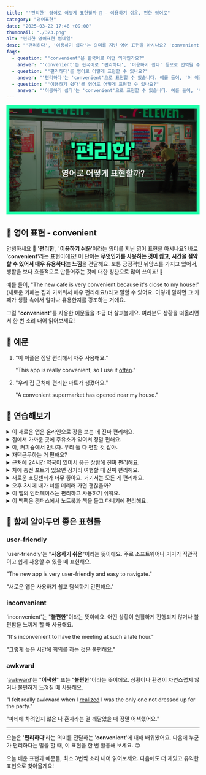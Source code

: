 ```yaml
---
title: "'편리한' 영어로 어떻게 표현할까 🔑 - 이용하기 쉬운, 편한 영어로"
category: "영어표현"
date: "2025-03-22 17:48 +09:00"
thumbnail: "./323.png"
alt: "편리한 영어표현 썸네일"
desc: "'편리하다', '이용하기 쉽다'는 의미를 지닌 영어 표현을 아시나요? 'convenient'를 통해 생활을 더 효율적으로 만들어주는 방법을 배워봅시다. 다양한 예문을 통해서 연습하고 본인의 표현으로 만들어 보세요."
faqs:
  - question: "'convenient'은 한국어로 어떤 의미인가요?"
    answer: "'convenient'는 한국어로 '편리하다', '이용하기 쉽다' 등으로 번역될 수 있습니다. 일상생활에서 매우 유용하게 사용되는 표현이에요."
  - question: "'편리하다'를 영어로 어떻게 표현할 수 있나요?"
    answer: "'편리하다'는 'convenient'으로 표현할 수 있습니다. 예를 들어, '이 어플은 정말 편리해서 자주 사용해요.'는 'This app is really convenient, so I use it often.'으로 말할 수 있어요."
  - question: "'이용하기 쉽다'를 영어로 어떻게 표현할 수 있나요?"
    answer: "'이용하기 쉽다'는 'convenient'으로 표현할 수 있습니다. 예를 들어, '우리 집 근처에 편리한 마트가 생겼어요.'는 'A convenient supermarket has opened near my house.'로 말할 수 있어요."
---
```


![편리한 영어표현 썸네일](./323.png)

## 🌟 영어 표현 - convenient

안녕하세요 👋 '**편리한**', '**이용하기 쉬운**'이라는 의미를 지닌 영어 표현을 아시나요? 바로 '**convenient**'라는 표현이에요! 이 단어는 **무엇인가를 사용하는 것이 쉽고, 시간을 절약할 수 있어서 매우 유용하다는 느낌**을 전달해요. 보통 긍정적인 뉘앙스를 가지고 있어서, 생활을 보다 효율적으로 만들어주는 것에 대한 칭찬으로 많이 쓰이죠! 🌟

<script async src="https://pagead2.googlesyndication.com/pagead/js/adsbygoogle.js?client=ca-pub-1465612013356152"
     crossorigin="anonymous"></script>
<!-- engple-horizontal-ad -->

<ins class="adsbygoogle"
     style="display:block"
     data-ad-client="ca-pub-1465612013356152"
     data-ad-slot="2106896038"
     data-ad-format="auto"
     data-full-width-responsive="true"></ins>

<script>
     (adsbygoogle = window.adsbygoogle || []).push({});
</script>

예를 들어, "The new cafe is very convenient because it's close to my house!" (새로운 카페는 집과 가까워서 매우 편리해요!)라고 말할 수 있어요. 이렇게 말하면 그 카페가 생활 속에서 얼마나 유용한지를 강조하는 거에요.

그럼 "**convenient**"를 사용한 예문들을 조금 더 살펴볼게요. 여러분도 상황을 떠올리면서 한 번 소리 내어 읽어보세요!

## 📖 예문

1. "이 어플은 정말 편리해서 자주 사용해요."

   "This app is really convenient, so I use it [often](/blog/in-english/326.often/)."

2. "우리 집 근처에 편리한 마트가 생겼어요."

   "A convenient supermarket has opened near my house."

## 💬 연습해보기

<details>
<summary>이 새로운 앱은 온라인으로 장을 보는 데 진짜 편리해요.</summary>
<span>This new app is really convenient for ordering groceries online.</span>
</details>

<details>
<summary>집에서 가까운 곳에 주유소가 있어서 정말 편해요.</summary>
<span>It's convenient that the gas station is just around the corner from my house.</span>
</details>

<details>
<summary>야, 커피숍에서 만나자. 우리 둘 다 편할 것 같아.</summary>
<span>Hey, let's meet at the coffee shop. It's convenient for both of us.</span>
</details>

<details>
<summary>재택근무하는 거 편해요?</summary>
<span>Do you find it convenient to work from home?</span>
</details>

<details>
<summary>근처에 24시간 약국이 있어서 응급 상황에 진짜 편리해요.</summary>
<span>The 24-hour pharmacy nearby is super convenient <a href="/blog/in-english/253.in-case/">in case</a> of emergencies.</span>
</details>

<details>
<summary>차에 충전 포트가 있으면 장거리 여행할 때 진짜 편리해요.</summary>
<span>Having a charging port in your car is really convenient during long trips.</span>
</details>

<details>
<summary>새로운 쇼핑센터가 너무 좋아요. 거기서는 모든 게 편리해요.</summary>
<span>I love the new shopping center; everything is so convenient there.</span>
</details>

<details>
<summary>오후 3시에 내가 너를 데리러 가면 괜찮을까?</summary>
<span>Would it be convenient for you if I picked you up around 3 pm?</span>
</details>

<details>
<summary>이 앱의 인터페이스는 편리하고 사용하기 쉬워요.</summary>
<span>The app's interface is convenient and easy to navigate.</span>
</details>

<details>
<summary>이 백팩은 캠퍼스에서 노트북과 책을 들고 다니기에 편리해요.</summary>
<span>This backpack is convenient for carrying my laptop and books around campus.</span>
</details>

## 🤝 함께 알아두면 좋은 표현들

### user-friendly

'user-friendly'는 "**사용하기 쉬운**"이라는 뜻이에요. 주로 소프트웨어나 기기가 직관적이고 쉽게 사용할 수 있을 때 표현해요.

"The new app is very user-friendly and easy to navigate."

"새로운 앱은 사용하기 쉽고 탐색하기 간편해요."

### inconvenient

'inconvenient'는 "**불편한**"이라는 뜻이에요. 어떤 상황이 원활하게 진행되지 않거나 불편함을 느끼게 할 때 사용해요.

"It's inconvenient to have the meeting at such a late hour."

"그렇게 늦은 시간에 회의를 하는 것은 불편해요."

### awkward

'[awkward](/blog/in-english/124.awkward/)'는 "**어색한**" 또는 "**불편한**"이라는 뜻이에요. 상황이나 환경이 자연스럽지 않거나 불편하게 느껴질 때 사용해요.

"I felt really awkward when I <a href="/blog/in-english/166.realize/">realized</a> I was the only one not dressed up for the party."

"파티에 차려입지 않은 나 혼자라는 걸 깨달았을 때 정말 어색했어요."

---

오늘은 '**편리하다**'라는 의미를 전달하는 '**convenient**'에 대해 배워봤어요. 다음에 누군가 편리하다는 말을 할 때, 이 표현을 한 번 활용해 보세요. 😊

오늘 배운 표현과 예문들, 최소 3번씩 소리 내어 읽어보세요. 다음에도 더 재밌고 유익한 표현으로 찾아올게요!
